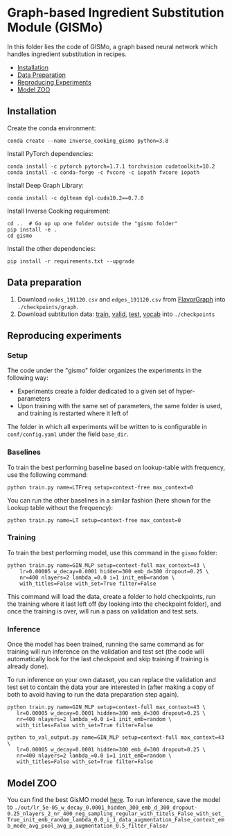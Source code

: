 # Graph-based Ingredient Substitution Module (GISMo)

In this folder lies the code of GISMo, a graph based neural network which handles ingredient substitution in recipes.

- [Installation](#Installation)
- [Data Preparation](#Data-preparation)
- [Reproducing Experiments](#Reproducing-experiments)
- [Model ZOO](#Model-ZOO)

## Installation

Create the conda environment:

    conda create --name inverse_cooking_gismo python=3.8

Install PyTorch dependencies:

    conda install -c pytorch pytorch=1.7.1 torchvision cudatoolkit=10.2
    conda install -c conda-forge -c fvcore -c iopath fvcore iopath

Install Deep Graph Library:

    conda install -c dglteam dgl-cuda10.2==0.7.0

Install Inverse Cooking requirement:

    cd ..  # Go up up one folder outside the "gismo folder"
    pip install -e .
    cd gismo

Install the other dependencies:

    pip install -r requirements.txt --upgrade


## Data preparation


1. Download ```nodes_191120.csv``` and ```edges_191120.csv``` from [FlavorGraph](https://github.com/lamypark/FlavorGraph/tree/master/input) into ```./checkpoints/graph```.
2. Download subtitution data: [train](https://dl.fbaipublicfiles.com/gismo/train_comments_subs.pkl), [valid](https://dl.fbaipublicfiles.com/gismo/val_comments_subs.pkl), [test](https://dl.fbaipublicfiles.com/gismo/test_comments_subs.pkl), [vocab](https://dl.fbaipublicfiles.com/gismo/vocab_ingrs.pkl) into ```./checkpoints```


## Reproducing experiments

### Setup

The code under the "gismo" folder organizes the experiments in the following way:

- Experiments create a folder dedicated to a given set of hyper-parameters
- Upon training with the same set of parameters, the same folder is used, and training is restarted where it left of

The folder in which all experiments will be written to is configurable in `conf/config.yaml` under the field `base_dir`.

### Baselines

To train the best performing baseline based on lookup-table with frequency, use the following command:

    python train.py name=LTFreq setup=context-free max_context=0

You can run the other baselines in a similar fashion (here shown for the Lookup table without the frequency):

    python train.py name=LT setup=context-free max_context=0


### Training

To train the best performing model, use this command in the `gismo` folder:

```
python train.py name=GIN_MLP setup=context-full max_context=43 \
    lr=0.00005 w_decay=0.0001 hidden=300 emb_d=300 dropout=0.25 \
    nr=400 nlayers=2 lambda_=0.0 i=1 init_emb=random \
    with_titles=False with_set=True filter=False
```

This command will load the data, create a folder to hold checkpoints, run the training where it last left off (by looking into the checkpoint folder), and once the training is over, will run a pass on validation and test sets.

### Inference

Once the model has been trained, running the same command as for training will run inference on the validation and test set (the code will automatically look for the last checkpoint and skip training if training is already done).  

To run inference on your own dataset, you can replace the validation and test set to contain the data your are interested in (after making a copy of both to avoid having to run the data preparation step again).

```
python train.py name=GIN_MLP setup=context-full max_context=43 \
   lr=0.00005 w_decay=0.0001 hidden=300 emb_d=300 dropout=0.25 \
   nr=400 nlayers=2 lambda_=0.0 i=1 init_emb=random \
   with_titles=False with_set=True filter=False

python to_val_output.py name=GIN_MLP setup=context-full max_context=43 \
   lr=0.00005 w_decay=0.0001 hidden=300 emb_d=300 dropout=0.25 \
   nr=400 nlayers=2 lambda_=0.0 i=1 init_emb=random \
   with_titles=False with_set=True filter=False
```

## Model ZOO

You can find the best GisMO model [here](https://dl.fbaipublicfiles.com/gismo/best_model.chkpnt). To run inference, save the model to ```./out/lr_5e-05_w_decay_0.0001_hidden_300_emb_d_300_dropout-0.25_nlayers_2_nr_400_neg_sampling_regular_with_titels_False_with_set_True_init_emb_random_lambda_0.0_i_1_data_augmentation_False_context_emb_mode_avg_pool_avg_p_augmentation_0.5_filter_False/```


